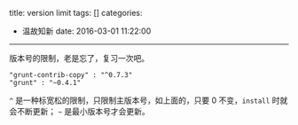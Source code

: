 title: version limit
tags: []
categories:
  - 温故知新
date: 2016-03-01 11:22:00
---
版本号的限制，老是忘了，复习一次吧。


```
"grunt-contrib-copy" : "^0.7.3"
"grunt" : "~0.4.1"
```

`^` 是一种标宽松的限制，只限制主版本号，如上面的，只要 0 不变，`install` 时就会不断更新；
`~` 是最小版本号才会更新。